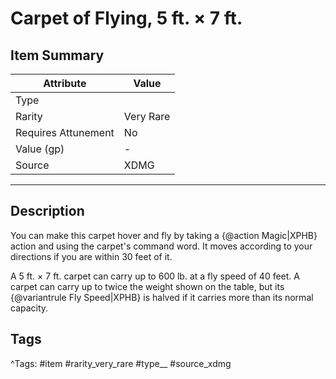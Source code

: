 # Carpet of Flying, 5 ft. × 7 ft.

## Item Summary

| Attribute            | Value                        |
|----------------------|------------------------------|
| Type                 |   |
| Rarity               | Very Rare             |
| Requires Attunement  | No                |
| Value (gp)           | -    |
| Source               | XDMG |

---

## Description

You can make this carpet hover and fly by taking a {@action Magic|XPHB} action and using the carpet's command word. It moves according to your directions if you are within 30 feet of it.

A 5 ft. × 7 ft. carpet can carry up to 600 lb. at a fly speed of 40 feet. A carpet can carry up to twice the weight shown on the table, but its {@variantrule Fly Speed|XPHB} is halved if it carries more than its normal capacity.

## Tags

^Tags: #item #rarity_very_rare #type__ #source_xdmg
